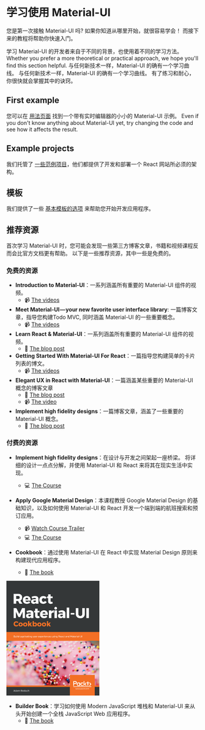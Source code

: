 # 学习使用 Material-UI

<p class="description">您是第一次接触 Material-UI 吗? 如果你知道从哪里开始，就很容易学会！ 而接下来的教程将帮助你快速入门。</p>

学习 Material-UI 的开发者来自于不同的背景，也使用着不同的学习方法。 Whether you prefer a more theoretical or practical approach, we hope you'll find this section helpful. 与任何新技术一样，Material-UI 的确有一个学习曲线。 与任何新技术一样，Material-UI 的确有一个学习曲线。 有了练习和耐心，你很快就会掌握其中的诀窍。

## First example

您可以在 [用法页面](/getting-started/usage/#quick-start) 找到一个带有实时编辑器的小小的 Material-UI 示例。 Even if you don't know anything about Material-UI yet, try changing the code and see how it affects the result.

## Example projects

我们托管了 [一些范例项目](/getting-started/example-projects/)，他们都提供了开发和部署一个 React 网站所必须的架构。

## 模板

我们提供了一些 [基本模板的选项](/getting-started/templates/) 来帮助您开始开发应用程序。

## 推荐资源

首次学习 Material-UI 时，您可能会发现一些第三方博客文章，书籍和视频课程反而会比官方文档更有帮助。 以下是一些推荐资源，其中一些是免费的。

### 免费的资源

- **Introduction to Material-UI**：一系列涵盖所有重要的 Material-UI 组件的视频。
  - 📹 [The videos](https://www.youtube.com/watch?v=pHclLuRolzE&list=PLQg6GaokU5CwiVmsZ0d_9Zsg_DnIP_xwr)
- **Meet Material-UI — your new favorite user interface library**: 一篇博客文章，指导您构建Todo MVC, 同时涵盖 Material-UI 的一些重要概念。
  - 📹 [The videos](https://www.youtube.com/watch?v=bDkB3LoQKxs)
- **Learn React & Material-UI**：一系列涵盖所有重要的 Material-UI 组件的视频。
  - 📝 [The blog post](https://medium.freecodecamp.org/meet-your-material-ui-your-new-favorite-user-interface-library-6349a1c88a8c)
- **Getting Started With Material-UI For React**：一篇指导您构建简单的卡片列表的博文。
  - 📹 [The videos](https://www.youtube.com/watch?v=xm4LX5fJKZ8&list=PLcCp4mjO-z98WAu4sd0eVha1g-NMfzHZk)
- **Elegant UX in React with Material-UI**：一篇涵盖某些重要的 Material-UI 概念的博客文章
  - 📝 [The blog post](https://medium.com/codingthesmartway-com-blog/getting-started-with-material-ui-for-react-material-design-for-react-364b2688b555)
  - 📹 [The video](https://www.youtube.com/watch?v=PWadEeOuv5o)
- **Implement high fidelity designs**：一篇博客文章，涵盖了一些重要的 Material-UI 概念。
  - 📝 [The blog post](https://alligator.io/react/material-ui/)

### 付费的资源

- **Implement high fidelity designs**：在设计与开发之间架起一座桥梁。 将详细的设计一点点分解，并使用 Material-UI 和 React 来将其在现实生活中实现。

  - 💻 [The Course](https://click.linksynergy.com/deeplink?id=IVuPfk1F/Ow&mid=39197&murl=https%3A%2F%2Fwww.udemy.com%2Fcourse%2Fimplement-high-fidelity-designs-with-material-ui-and-reactjs%2F)

- **Apply Google Material Design**：本课程教授 Google Material Design 的基础知识，以及如何使用 Material-UI 和 React 开发一个端到端的航班搜索和预订应用。

  - 📹 [Watch Course Trailer](https://www.youtube.com/watch?v=hhZ6yFvCWho)
  - 💻 [The Course](https://bonsaiilabs.com/courseDetail/material-ui-with-react)

- **Cookbook**：通过使用 Material-UI 在 React 中实现 Material Design 原则来构建现代应用程序。
  - 📘 [The book](https://www.amazon.com/gp/product/1789615224/)

[![参考手册](/static/blog/material-ui-v4-is-out/cookbook.png)](https://www.amazon.com/gp/product/1789615224/)

- **Builder Book**：学习如何使用 Modern JavaScript 堆栈和 Material-UI 来从头开始创建一个全栈 JavaScript Web 应用程序。
  - 📘 [The book](https://builderbook.org/book)
